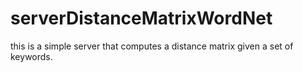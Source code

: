 # serverDistanceMatrixWordNet
this is a simple server that computes a distance matrix given a set of keywords.
